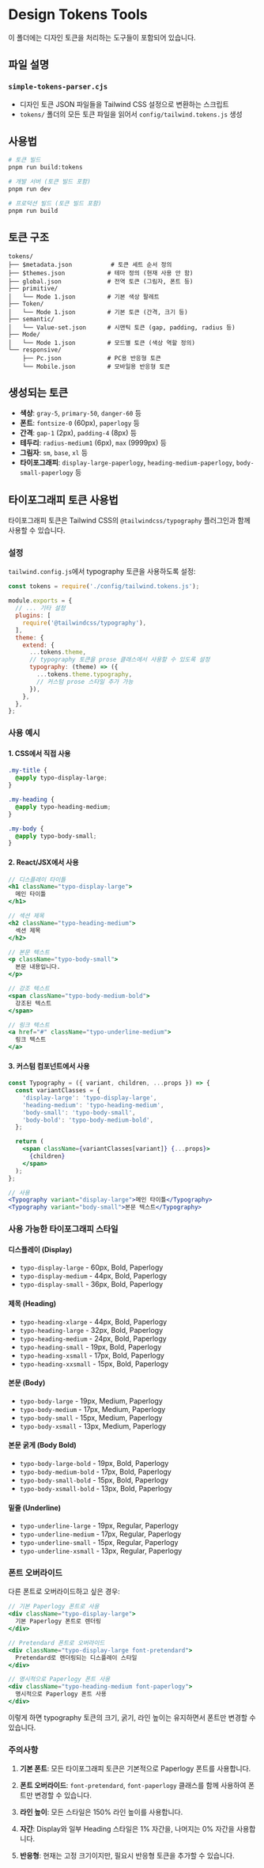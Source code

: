 # Design Tokens Tools

이 폴더에는 디자인 토큰을 처리하는 도구들이 포함되어 있습니다.

## 파일 설명

### `simple-tokens-parser.cjs`
- 디자인 토큰 JSON 파일들을 Tailwind CSS 설정으로 변환하는 스크립트
- `tokens/` 폴더의 모든 토큰 파일을 읽어서 `config/tailwind.tokens.js` 생성

## 사용법

```bash
# 토큰 빌드
pnpm run build:tokens

# 개발 서버 (토큰 빌드 포함)
pnpm run dev

# 프로덕션 빌드 (토큰 빌드 포함)
pnpm run build
```

## 토큰 구조

```
tokens/
├── $metadata.json           # 토큰 세트 순서 정의
├── $themes.json            # 테마 정의 (현재 사용 안 함)
├── global.json             # 전역 토큰 (그림자, 폰트 등)
├── primitive/
│   └── Mode 1.json         # 기본 색상 팔레트
├── Token/
│   └── Mode 1.json         # 기본 토큰 (간격, 크기 등)
├── semantic/
│   └── Value-set.json      # 시맨틱 토큰 (gap, padding, radius 등)
├── Mode/
│   └── Mode 1.json         # 모드별 토큰 (색상 역할 정의)
└── responsive/
    ├── Pc.json             # PC용 반응형 토큰
    └── Mobile.json         # 모바일용 반응형 토큰
```

## 생성되는 토큰

- **색상**: `gray-5`, `primary-50`, `danger-60` 등
- **폰트**: `fontsize-0` (60px), `paperlogy` 등
- **간격**: `gap-1` (2px), `padding-4` (8px) 등
- **테두리**: `radius-medium1` (6px), `max` (9999px) 등
- **그림자**: `sm`, `base`, `xl` 등
- **타이포그래피**: `display-large-paperlogy`, `heading-medium-paperlogy`, `body-small-paperlogy` 등

## 타이포그래피 토큰 사용법

타이포그래피 토큰은 Tailwind CSS의 `@tailwindcss/typography` 플러그인과 함께 사용할 수 있습니다.

### 설정

`tailwind.config.js`에서 typography 토큰을 사용하도록 설정:

```javascript
const tokens = require('./config/tailwind.tokens.js');

module.exports = {
  // ... 기타 설정
  plugins: [
    require('@tailwindcss/typography'),
  ],
  theme: {
    extend: {
      ...tokens.theme,
      // typography 토큰을 prose 클래스에서 사용할 수 있도록 설정
      typography: (theme) => ({
        ...tokens.theme.typography,
        // 커스텀 prose 스타일 추가 가능
      }),
    },
  },
};
```

### 사용 예시

#### 1. CSS에서 직접 사용

```css
.my-title {
  @apply typo-display-large;
}

.my-heading {
  @apply typo-heading-medium;
}

.my-body {
  @apply typo-body-small;
}
```

#### 2. React/JSX에서 사용

```jsx
// 디스플레이 타이틀
<h1 className="typo-display-large">
  메인 타이틀
</h1>

// 섹션 제목
<h2 className="typo-heading-medium">
  섹션 제목
</h2>

// 본문 텍스트
<p className="typo-body-small">
  본문 내용입니다.
</p>

// 강조 텍스트
<span className="typo-body-medium-bold">
  강조된 텍스트
</span>

// 링크 텍스트
<a href="#" className="typo-underline-medium">
  링크 텍스트
</a>
```

#### 3. 커스텀 컴포넌트에서 사용

```jsx
const Typography = ({ variant, children, ...props }) => {
  const variantClasses = {
    'display-large': 'typo-display-large',
    'heading-medium': 'typo-heading-medium',
    'body-small': 'typo-body-small',
    'body-bold': 'typo-body-medium-bold',
  };

  return (
    <span className={variantClasses[variant]} {...props}>
      {children}
    </span>
  );
};

// 사용
<Typography variant="display-large">메인 타이틀</Typography>
<Typography variant="body-small">본문 텍스트</Typography>
```

### 사용 가능한 타이포그래피 스타일

#### 디스플레이 (Display)
- `typo-display-large` - 60px, Bold, Paperlogy
- `typo-display-medium` - 44px, Bold, Paperlogy  
- `typo-display-small` - 36px, Bold, Paperlogy

#### 제목 (Heading)
- `typo-heading-xlarge` - 44px, Bold, Paperlogy
- `typo-heading-large` - 32px, Bold, Paperlogy
- `typo-heading-medium` - 24px, Bold, Paperlogy
- `typo-heading-small` - 19px, Bold, Paperlogy
- `typo-heading-xsmall` - 17px, Bold, Paperlogy
- `typo-heading-xxsmall` - 15px, Bold, Paperlogy

#### 본문 (Body)
- `typo-body-large` - 19px, Medium, Paperlogy
- `typo-body-medium` - 17px, Medium, Paperlogy
- `typo-body-small` - 15px, Medium, Paperlogy
- `typo-body-xsmall` - 13px, Medium, Paperlogy

#### 본문 굵게 (Body Bold)
- `typo-body-large-bold` - 19px, Bold, Paperlogy
- `typo-body-medium-bold` - 17px, Bold, Paperlogy
- `typo-body-small-bold` - 15px, Bold, Paperlogy
- `typo-body-xsmall-bold` - 13px, Bold, Paperlogy

#### 밑줄 (Underline)
- `typo-underline-large` - 19px, Regular, Paperlogy
- `typo-underline-medium` - 17px, Regular, Paperlogy
- `typo-underline-small` - 15px, Regular, Paperlogy
- `typo-underline-xsmall` - 13px, Regular, Paperlogy

### 폰트 오버라이드

다른 폰트로 오버라이드하고 싶은 경우:

```jsx
// 기본 Paperlogy 폰트로 사용
<div className="typo-display-large">
  기본 Paperlogy 폰트로 렌더링
</div>

// Pretendard 폰트로 오버라이드
<div className="typo-display-large font-pretendard">
  Pretendard로 렌더링되는 디스플레이 스타일
</div>

// 명시적으로 Paperlogy 폰트 사용
<div className="typo-heading-medium font-paperlogy">
  명시적으로 Paperlogy 폰트 사용
</div>
```

이렇게 하면 typography 토큰의 크기, 굵기, 라인 높이는 유지하면서 폰트만 변경할 수 있습니다.

### 주의사항

1. **기본 폰트**: 모든 타이포그래피 토큰은 기본적으로 Paperlogy 폰트를 사용합니다.

2. **폰트 오버라이드**: `font-pretendard`, `font-paperlogy` 클래스를 함께 사용하여 폰트만 변경할 수 있습니다.

3. **라인 높이**: 모든 스타일은 150% 라인 높이를 사용합니다.

4. **자간**: Display와 일부 Heading 스타일은 1% 자간을, 나머지는 0% 자간을 사용합니다.

5. **반응형**: 현재는 고정 크기이지만, 필요시 반응형 토큰을 추가할 수 있습니다.